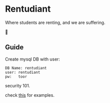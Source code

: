 # Rentudiant

Where students are renting, and we are suffering.

:handshake:

## Guide

Create mysql DB with user:
```
DB Name: rentudiant
user: rentudiant
pw:   toor
```
security 101.

check [this](./Server/test.http) for examples.
